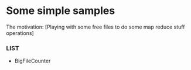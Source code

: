 Some simple samples
=====================

The motivation: [Playing with some free files to do some map reduce stuff operations]

###  LIST
* BigFileCounter
